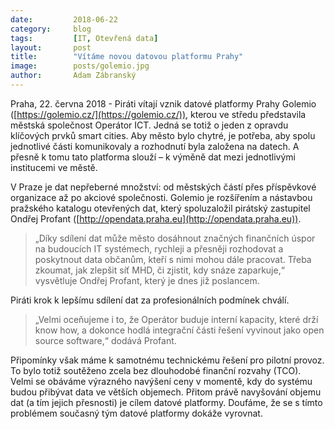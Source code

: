 ```yaml
---
date:         2018-06-22
category:     blog
tags:         [IT, Otevřená data]
layout:       post
title:        "Vítáme novou datovou platformu Prahy" 
image:        posts/golemio.jpg
author:       Adam Zábranský
---
```


Praha, 22. června 2018 - Piráti vítají vznik datové platformy Prahy Golemio ([https://golemio.cz/](https://golemio.cz/)), kterou ve středu představila městská společnost Operátor ICT. Jedná se totiž o jeden z opravdu klíčových prvků smart cities. Aby město bylo chytré, je potřeba, aby spolu jednotlivé části komunikovaly a rozhodnutí byla založena na datech. A přesně k tomu tato platforma slouží – k výměně dat mezi jednotlivými institucemi ve městě. 

V Praze je dat nepřeberné množství: od městských částí přes příspěvkové organizace až po akciové společnosti. Golemio je rozšířením a nástavbou pražského katalogu otevřených dat, který spoluzaložil pirátský zastupitel Ondřej Profant ([http://opendata.praha.eu](http://opendata.praha.eu)).

> „Díky sdílení dat může město dosáhnout značných finančních úspor na budoucích IT systémech, rychleji a přesněji rozhodovat a poskytnout data občanům, kteří s nimi mohou dále pracovat. Třeba zkoumat, jak zlepšit síť MHD, či zjistit, kdy snáze zaparkuje,“ vysvětluje Ondřej Profant, který je dnes již poslancem.

Piráti krok k lepšímu sdílení dat za profesionálních podmínek chválí. 

> „Velmi oceňujeme i to, že Operátor buduje interní kapacity, které drží know how, a dokonce hodlá integrační části řešení vyvinout jako open source software,“ dodává Profant. 

Připomínky však máme k samotnému technickému řešení pro pilotní provoz. To bylo totiž soutěženo zcela bez dlouhodobé finanční rozvahy (TCO). Velmi se obáváme výrazného navýšení ceny v momentě, kdy do systému budou přibývat data ve větších objemech. Přitom právě navyšování objemu dat (a tím jejich přesnosti) je cílem datové platformy. Doufáme, že se s tímto problémem současný tým datové platformy dokáže vyrovnat.
